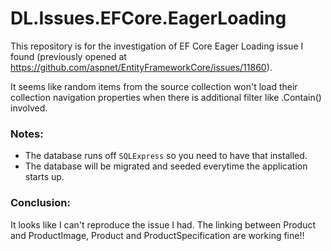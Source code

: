 # DL.Issues.EFCore.EagerLoading

This repository is for the investigation of EF Core Eager Loading issue I found (previously opened at https://github.com/aspnet/EntityFrameworkCore/issues/11860).

It seems like random items from the source collection won't load their collection navigation properties when there is additional filter like .Contain() involved.

### Notes:
- The database runs off `SQLExpress` so you need to have that installed.
- The database will be migrated and seeded everytime the application starts up.

### Conclusion:
It looks like I can't reproduce the issue I had. The linking between Product and ProductImage, Product and ProductSpecification are working fine!!
